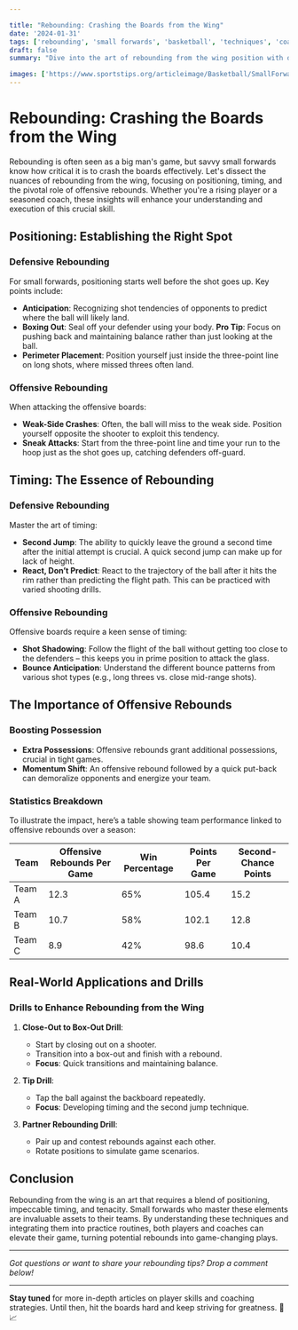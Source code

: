 ```yaml
---

title: "Rebounding: Crashing the Boards from the Wing"
date: '2024-01-31'
tags: ['rebounding', 'small forwards', 'basketball', 'techniques', 'coaching wisdom', 'offensive rebounds', 'positioning', 'timing', 'player knowledge']
draft: false
summary: "Dive into the art of rebounding from the wing position with detailed techniques and strategies for small forwards to dominate the boards."

images: ['https://www.sportstips.org/articleimage/Basketball/SmallForward/rebounding_crashing_the_boards_from_the_wing.webp']
---
```


# Rebounding: Crashing the Boards from the Wing

Rebounding is often seen as a big man's game, but savvy small forwards know how critical it is to crash the boards effectively. Let's dissect the nuances of rebounding from the wing, focusing on positioning, timing, and the pivotal role of offensive rebounds. Whether you're a rising player or a seasoned coach, these insights will enhance your understanding and execution of this crucial skill.

## Positioning: Establishing the Right Spot

### Defensive Rebounding

For small forwards, positioning starts well before the shot goes up. Key points include:
- **Anticipation**: Recognizing shot tendencies of opponents to predict where the ball will likely land.
- **Boxing Out**: Seal off your defender using your body. **Pro Tip**: Focus on pushing back and maintaining balance rather than just looking at the ball.
- **Perimeter Placement**: Position yourself just inside the three-point line on long shots, where missed threes often land.

### Offensive Rebounding

When attacking the offensive boards:
- **Weak-Side Crashes**: Often, the ball will miss to the weak side. Position yourself opposite the shooter to exploit this tendency.
- **Sneak Attacks**: Start from the three-point line and time your run to the hoop just as the shot goes up, catching defenders off-guard.

## Timing: The Essence of Rebounding

### Defensive Rebounding

Master the art of timing:
- **Second Jump**: The ability to quickly leave the ground a second time after the initial attempt is crucial. A quick second jump can make up for lack of height.
- **React, Don’t Predict**: React to the trajectory of the ball after it hits the rim rather than predicting the flight path. This can be practiced with varied shooting drills.

### Offensive Rebounding

Offensive boards require a keen sense of timing:
- **Shot Shadowing**: Follow the flight of the ball without getting too close to the defenders – this keeps you in prime position to attack the glass.
- **Bounce Anticipation**: Understand the different bounce patterns from various shot types (e.g., long threes vs. close mid-range shots).

## The Importance of Offensive Rebounds

### Boosting Possession

- **Extra Possessions**: Offensive rebounds grant additional possessions, crucial in tight games.
- **Momentum Shift**: An offensive rebound followed by a quick put-back can demoralize opponents and energize your team.

### Statistics Breakdown 

To illustrate the impact, here’s a table showing team performance linked to offensive rebounds over a season:

| Team         | Offensive Rebounds Per Game | Win Percentage | Points Per Game | Second-Chance Points |
|--------------|-----------------------------|----------------|-----------------|----------------------|
| Team A       | 12.3                        | 65%            | 105.4           | 15.2                 |
| Team B       | 10.7                        | 58%            | 102.1           | 12.8                 |
| Team C       | 8.9                         | 42%            | 98.6            | 10.4                 |

## Real-World Applications and Drills

### Drills to Enhance Rebounding from the Wing

1. **Close-Out to Box-Out Drill**:
   - Start by closing out on a shooter.
   - Transition into a box-out and finish with a rebound.
   - **Focus**: Quick transitions and maintaining balance.

2. **Tip Drill**:
   - Tap the ball against the backboard repeatedly.
   - **Focus**: Developing timing and the second jump technique.

3. **Partner Rebounding Drill**:
   - Pair up and contest rebounds against each other.
   - Rotate positions to simulate game scenarios.

## Conclusion

Rebounding from the wing is an art that requires a blend of positioning, impeccable timing, and tenacity. Small forwards who master these elements are invaluable assets to their teams. By understanding these techniques and integrating them into practice routines, both players and coaches can elevate their game, turning potential rebounds into game-changing plays.

--- 

*Got questions or want to share your rebounding tips? Drop a comment below!*

---

**Stay tuned** for more in-depth articles on player skills and coaching strategies. Until then, hit the boards hard and keep striving for greatness. 🏀📈
```